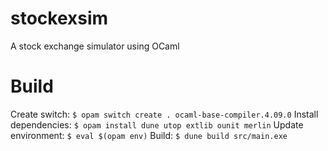 # stockexsim
A stock exchange simulator using OCaml

Build
======================================
Create switch: `$ opam switch create . ocaml-base-compiler.4.09.0`
Install dependencies: `$ opam install dune utop extlib ounit merlin`
Update environment: `$ eval $(opam env)`
Build: `$ dune build src/main.exe`
